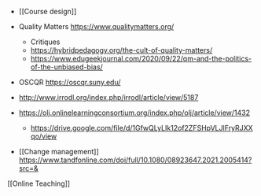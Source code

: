 - [[Course design]]

- Quality Matters https://www.qualitymatters.org/
	-  Critiques
	-  https://hybridpedagogy.org/the-cult-of-quality-matters/
	-  https://www.edugeekjournal.com/2020/09/22/qm-and-the-politics-of-the-unbiased-bias/
- OSCQR https://oscqr.suny.edu/
- http://www.irrodl.org/index.php/irrodl/article/view/5187
- https://olj.onlinelearningconsortium.org/index.php/olj/article/view/1432
	-  https://drive.google.com/file/d/1GfwQLyLIk12of2ZFSHpVLJlFryRJXXqo/view

- [[Change management]] https://www.tandfonline.com/doi/full/10.1080/08923647.2021.2005414?src=&

[[Online Teaching]]
